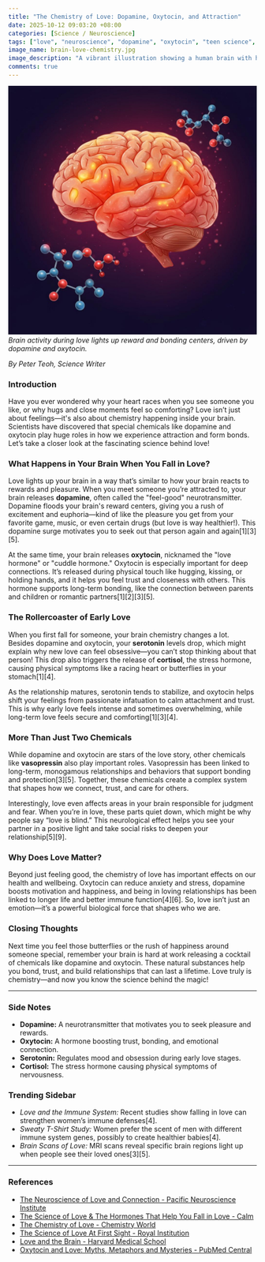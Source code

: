 ```yaml
---
title: "The Chemistry of Love: Dopamine, Oxytocin, and Attraction"
date: 2025-10-12 09:03:20 +08:00
categories: [Science / Neuroscience]
tags: ["love", "neuroscience", "dopamine", "oxytocin", "teen science", "brain chemistry"]
image_name: brain-love-chemistry.jpg
image_description: "A vibrant illustration showing a human brain with highlighted areas glowing in warm colors like red and pink, depicting neural activity linked to feelings of love. Around the brain, molecules representing dopamine and oxytocin float, symbolizing their role in attraction and bonding."
comments: true
---
```


![Brain activity during love lights up reward and bonding centers, driven by dopamine and oxytocin.](/assets/images/brain-love-chemistry.jpg)
*Brain activity during love lights up reward and bonding centers, driven by dopamine and oxytocin.*

<!-- Image Description: A vibrant illustration showing a human brain with highlighted areas glowing in warm colors like red and pink, depicting neural activity linked to feelings of love. Around the brain, molecules representing dopamine and oxytocin float, symbolizing their role in attraction and bonding. -->

*By Peter Teoh, Science Writer*

### Introduction
Have you ever wondered why your heart races when you see someone you like, or why hugs and close moments feel so comforting? Love isn’t just about feelings—it's also about chemistry happening inside your brain. Scientists have discovered that special chemicals like dopamine and oxytocin play huge roles in how we experience attraction and form bonds. Let’s take a closer look at the fascinating science behind love!

### What Happens in Your Brain When You Fall in Love?
Love lights up your brain in a way that’s similar to how your brain reacts to rewards and pleasure. When you meet someone you’re attracted to, your brain releases **dopamine**, often called the "feel-good" neurotransmitter. Dopamine floods your brain's reward centers, giving you a rush of excitement and euphoria—kind of like the pleasure you get from your favorite game, music, or even certain drugs (but love is way healthier!). This dopamine surge motivates you to seek out that person again and again[1][3][5].

At the same time, your brain releases **oxytocin**, nicknamed the "love hormone" or "cuddle hormone." Oxytocin is especially important for deep connections. It’s released during physical touch like hugging, kissing, or holding hands, and it helps you feel trust and closeness with others. This hormone supports long-term bonding, like the connection between parents and children or romantic partners[1][2][3][5].

### The Rollercoaster of Early Love
When you first fall for someone, your brain chemistry changes a lot. Besides dopamine and oxytocin, your **serotonin** levels drop, which might explain why new love can feel obsessive—you can’t stop thinking about that person! This drop also triggers the release of **cortisol**, the stress hormone, causing physical symptoms like a racing heart or butterflies in your stomach[1][4].

As the relationship matures, serotonin tends to stabilize, and oxytocin helps shift your feelings from passionate infatuation to calm attachment and trust. This is why early love feels intense and sometimes overwhelming, while long-term love feels secure and comforting[1][3][4].

### More Than Just Two Chemicals
While dopamine and oxytocin are stars of the love story, other chemicals like **vasopressin** also play important roles. Vasopressin has been linked to long-term, monogamous relationships and behaviors that support bonding and protection[3][5]. Together, these chemicals create a complex system that shapes how we connect, trust, and care for others.

Interestingly, love even affects areas in your brain responsible for judgment and fear. When you’re in love, these parts quiet down, which might be why people say “love is blind.” This neurological effect helps you see your partner in a positive light and take social risks to deepen your relationship[5][9].

### Why Does Love Matter?
Beyond just feeling good, the chemistry of love has important effects on our health and wellbeing. Oxytocin can reduce anxiety and stress, dopamine boosts motivation and happiness, and being in loving relationships has been linked to longer life and better immune function[4][6]. So, love isn’t just an emotion—it’s a powerful biological force that shapes who we are.

### Closing Thoughts
Next time you feel those butterflies or the rush of happiness around someone special, remember your brain is hard at work releasing a cocktail of chemicals like dopamine and oxytocin. These natural substances help you bond, trust, and build relationships that can last a lifetime. Love truly is chemistry—and now you know the science behind the magic!

---

### Side Notes
- **Dopamine:** A neurotransmitter that motivates you to seek pleasure and rewards.
- **Oxytocin:** A hormone boosting trust, bonding, and emotional connection.
- **Serotonin:** Regulates mood and obsession during early love stages.
- **Cortisol:** The stress hormone causing physical symptoms of nervousness.

### Trending Sidebar
- *Love and the Immune System:* Recent studies show falling in love can strengthen women’s immune defenses[4].
- *Sweaty T-Shirt Study:* Women prefer the scent of men with different immune system genes, possibly to create healthier babies[4].
- *Brain Scans of Love:* MRI scans reveal specific brain regions light up when people see their loved ones[3][5].

---

### References
- [The Neuroscience of Love and Connection - Pacific Neuroscience Institute](https://www.pacificneuroscienceinstitute.org/blog/brain-health/the-neuroscience-of-love-and-connection/)
- [The Science of Love & The Hormones That Help You Fall in Love - Calm](https://www.calm.com/blog/science-of-love)
- [The Chemistry of Love - Chemistry World](https://www.chemistryworld.com/features/the-chemistry-of-love/4018801.article)
- [The Science of Love At First Sight - Royal Institution](https://www.rigb.org/explore-science/explore/blog/science-love-first-sight)
- [Love and the Brain - Harvard Medical School](https://hms.harvard.edu/news-events/publications-archive/brain/love-brain)
- [Oxytocin and Love: Myths, Metaphors and Mysteries - PubMed Central](https://pmc.ncbi.nlm.nih.gov/articles/PMC9216351/)

